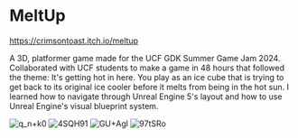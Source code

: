 # MeltUp
https://crimsontoast.itch.io/meltup

A 3D, platformer game made for the UCF GDK Summer Game Jam 2024. Collaborated with UCF students to make a game in 48 hours that followed the theme: It's getting hot in here. 
You play as an ice cube that is trying to get back to its original ice cooler before it melts from being in the hot sun.
I learned how to navigate through Unreal Engine 5's layout and how to use Unreal Engine's visual blueprint system.

![q_n+k0](https://github.com/user-attachments/assets/f69df47b-7c8d-4a22-8ef8-27dfe09cce00)
![4SQH91](https://github.com/user-attachments/assets/f29be8a1-c66e-415e-9589-0d08afc68ecc)
![GU+Agl](https://github.com/user-attachments/assets/c40a752e-b4dd-4da7-80be-b89201830753)
![97tSRo](https://github.com/user-attachments/assets/dc748aae-b294-4bee-81c6-7e22199913aa)
